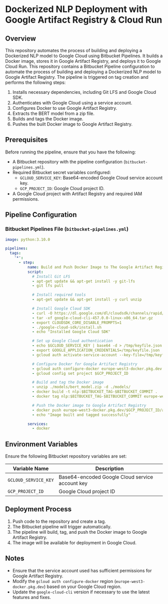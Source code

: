 # Dockerized NLP Deployment with Google Artifact Registry & Cloud Run

## Overview
This repository automates the process of building and deploying a Dockerized NLP model to Google Cloud using Bitbucket Pipelines. It builds a Docker image, stores it in Google Artifact Registry, and deploys it to Google Cloud Run.
This repository contains a Bitbucket Pipeline configuration to automate the process of building and deploying a Dockerized NLP model to Google Artifact Registry. The pipeline is triggered on tag creation and performs the following steps:

1. Installs necessary dependencies, including Git LFS and Google Cloud SDK.
2. Authenticates with Google Cloud using a service account.
3. Configures Docker to use Google Artifact Registry.
4. Extracts the BERT model from a zip file.
5. Builds and tags the Docker image.
6. Pushes the built Docker image to Google Artifact Registry.

## Prerequisites
Before running the pipeline, ensure that you have the following:

- A Bitbucket repository with the pipeline configuration (`bitbucket-pipelines.yml`).
- Required Bitbucket secret variables configured:
  - `GCLOUD_SERVICE_KEY`: Base64-encoded Google Cloud service account key.
  - `GCP_PROJECT_ID`: Google Cloud project ID.
- A Google Cloud project with Artifact Registry and required IAM permissions.

## Pipeline Configuration
### Bitbucket Pipelines File (`bitbucket-pipelines.yml`)
```yaml
image: python:3.10.0

pipelines:
  tags:
    '*':
      - step:
          name: Build and Push Docker Image to The Google Artifact Registry.
          script:
            # Install Git LFS
            - apt-get update && apt-get install -y git-lfs
            - git lfs pull

            # Install required tools
            - apt-get update && apt-get install -y curl unzip

            # Install Google Cloud SDK
            - curl -O https://dl.google.com/dl/cloudsdk/channels/rapid/downloads/google-cloud-cli-457.0.0-linux-x86_64.tar.gz
            - tar -xf google-cloud-cli-457.0.0-linux-x86_64.tar.gz
            - export CLOUDSDK_CORE_DISABLE_PROMPTS=1
            - ./google-cloud-sdk/install.sh
            - echo "Installed Google Cloud SDK"

            # Set up Google Cloud authentication
            - echo $GCLOUD_SERVICE_KEY | base64 -d > /tmp/keyfile.json
            - export GOOGLE_APPLICATION_CREDENTIALS=/tmp/keyfile.json
            - gcloud auth activate-service-account --key-file=/tmp/keyfile.json

            # Configure Docker for Google Artifact Registry
            - gcloud auth configure-docker europe-west3-docker.pkg.dev
            - gcloud config set project $GCP_PROJECT_ID

            # Build and tag the Docker image
            - unzip ./models/bert_model.zip -d ./models/
            - docker build -t nlp:$BITBUCKET_TAG-$BITBUCKET_COMMIT .
            - docker tag nlp:$BITBUCKET_TAG-$BITBUCKET_COMMIT europe-west3-docker.pkg.dev/$GCP_PROJECT_ID/assistant-images/nlp:$BITBUCKET_TAG-$BITBUCKET_COMMIT

            # Push the Docker image to Google Artifact Registry
            - docker push europe-west3-docker.pkg.dev/$GCP_PROJECT_ID/assistant-images/nlp:$BITBUCKET_TAG-$BITBUCKET_COMMIT
            - echo "Image built and tagged successfully"

          services:
            - docker
```

## Environment Variables
Ensure the following Bitbucket repository variables are set:

| Variable Name          | Description |
|------------------------|-------------|
| `GCLOUD_SERVICE_KEY`   | Base64-encoded Google Cloud service account key |
| `GCP_PROJECT_ID`       | Google Cloud project ID |

## Deployment Process
1. Push code to the repository and create a tag.
2. The Bitbucket pipeline will trigger automatically.
3. The pipeline will build, tag, and push the Docker image to Google Artifact Registry.
4. The image will be available for deployment in Google Cloud.

## Notes
- Ensure that the service account used has sufficient permissions for Google Artifact Registry.
- Modify the `gcloud auth configure-docker` region (`europe-west3-docker.pkg.dev`) based on your Google Cloud region.
- Update the `google-cloud-cli` version if necessary to use the latest features and fixes.


